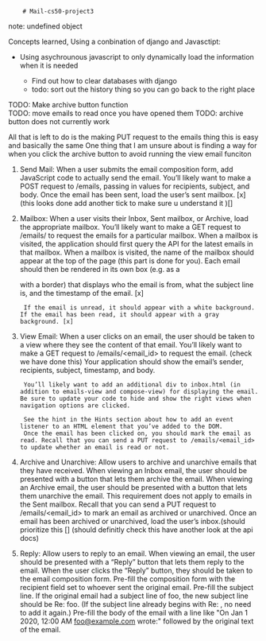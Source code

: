         # Mail-cs50-project3

note: undefined object 

Concepts learned, Using a conbination of django and Javasctipt:
 - Using asychrounous javascript to only dynamically load the information when it is needed
  
    - Find out how to clear databases with django 
    - todo: sort out the history thing so you can go back to the right place 

TODO: Make archive button function  
TODO: move emails to read once you have opened them
TODO: archive button does not currently work 

All that is left to do is the making PUT request to the emails thing this is easy and basically the same 
One thing that I am unsure about is finding a way for when you click the archive button to avoid running the view email funciton 

1. Send Mail: When a user submits the email composition form, add JavaScript code to actually send the email.
    You’ll likely want to make a POST request to /emails, passing in values for recipients, subject, and body.
    Once the email has been sent, load the user’s sent mailbox. [x]
    (this looks done add another tick to make sure u understand it )[]

2. Mailbox: When a user visits their Inbox, Sent mailbox, or Archive, load the appropriate mailbox.
        You’ll likely want to make a GET request to /emails/<mailbox> to request the emails for a particular mailbox.
        When a mailbox is visited, the application should first query the API for the latest emails in that mailbox.
        When a mailbox is visited, the name of the mailbox should appear at the top of the page (this part is done for you).
        Each email should then be rendered in its own box (e.g. as a <div> with a border) that displays who the email is from, what the subject line is, and the timestamp of the email. [x]

        If the email is unread, it should appear with a white background. If the email has been read, it should appear with a gray background. [x]

3. View Email: When a user clicks on an email, the user should be taken to a view where they see the content of that email.
        You’ll likely want to make a GET request to /emails/<email_id> to request the email. (check we have done this)
        Your application should show the email’s sender, recipients, subject, timestamp, and body.

        You’ll likely want to add an additional div to inbox.html (in addition to emails-view and compose-view) for displaying the email. Be sure to update your code to hide and show the right views when navigation options are clicked.

        See the hint in the Hints section about how to add an event listener to an HTML element that you’ve added to the DOM.
        Once the email has been clicked on, you should mark the email as read. Recall that you can send a PUT request to /emails/<email_id> to update whether an email is read or not.

4. Archive and Unarchive: Allow users to archive and unarchive emails that they have received.
        When viewing an Inbox email, the user should be presented with a button that lets them archive the email. When viewing an Archive email, the user should be presented with a button that lets them unarchive the email. This requirement does not apply to emails in the Sent mailbox.
        Recall that you can send a PUT request to /emails/<email_id> to mark an email as archived or unarchived.
        Once an email has been archived or unarchived, load the user’s inbox.(should prioritize this [] (should definitly check this have another look at the api docs)

5. Reply: Allow users to reply to an email.
        When viewing an email, the user should be presented with a “Reply” button that lets them reply to the email.
        When the user clicks the “Reply” button, they should be taken to the email composition form.
        Pre-fill the composition form with the recipient field set to whoever sent the original email.
        Pre-fill the subject line. If the original email had a subject line of foo, the new subject line should be Re: foo. (If the subject line already begins with Re: , no need to add it again.)
        Pre-fill the body of the email with a line like "On Jan 1 2020, 12:00 AM foo@example.com wrote:" followed by the original text of the email.
